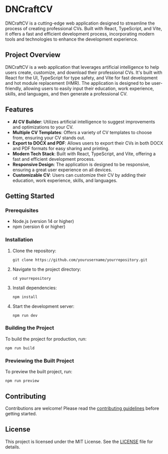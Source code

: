 # DNCraftCV

DNCraftCV is a cutting-edge web application designed to streamline the process of creating professional CVs. Built with React, TypeScript, and Vite, it offers a fast and efficient development process, incorporating modern tools and technologies to enhance the development experience.

## Project Overview

DNCraftCV is a web application that leverages artificial intelligence to help users create, customize, and download their professional CVs. It's built with React for the UI, TypeScript for type safety, and Vite for fast development and hot module replacement (HMR). The application is designed to be user-friendly, allowing users to easily input their education, work experience, skills, and languages, and then generate a professional CV.

## Features

- **AI CV Builder**: Utilizes artificial intelligence to suggest improvements and optimizations to your CV.
- **Multiple CV Templates**: Offers a variety of CV templates to choose from, ensuring your CV stands out.
- **Export to DOCX and PDF**: Allows users to export their CVs in both DOCX and PDF formats for easy sharing and printing.
- **Modern Tech Stack**: Built with React, TypeScript, and Vite, offering a fast and efficient development process.
- **Responsive Design**: The application is designed to be responsive, ensuring a great user experience on all devices.
- **Customizable CV**: Users can customize their CV by adding their education, work experience, skills, and languages.

## Getting Started

### Prerequisites

- Node.js (version 14 or higher)
- npm (version 6 or higher)

### Installation

1. Clone the repository:
   ```
   git clone https://github.com/yourusername/yourrepository.git
   ```
2. Navigate to the project directory:
   ```
   cd yourrepository
   ```
3. Install dependencies:
   ```
   npm install
   ```
4. Start the development server:
   ```
   npm run dev
   ```

### Building the Project

To build the project for production, run:

```
npm run build
```

### Previewing the Built Project

To preview the built project, run:

```
npm run preview
```

## Contributing

Contributions are welcome! Please read the [contributing guidelines](CONTRIBUTING.md) before getting started.

## License

This project is licensed under the MIT License. See the [LICENSE](LICENSE) file for details.
